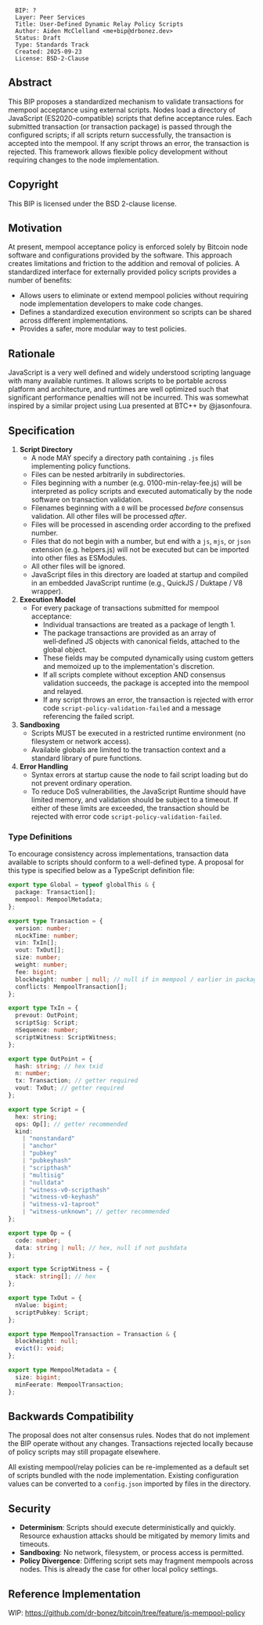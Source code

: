 ```
  BIP: ?
  Layer: Peer Services
  Title: User-Defined Dynamic Relay Policy Scripts
  Author: Aiden McClelland <me+bip@drbonez.dev>
  Status: Draft
  Type: Standards Track
  Created: 2025-09-23
  License: BSD-2-Clause
```

## Abstract

This BIP proposes a standardized mechanism to validate transactions for mempool acceptance using external scripts. Nodes load a directory of JavaScript (ES2020-compatible) scripts that define acceptance rules. Each submitted transaction (or transaction package) is passed through the configured scripts; if all scripts return successfully, the transaction is accepted into the mempool. If any script throws an error, the transaction is rejected. This framework allows flexible policy development without requiring changes to the node implementation.

## Copyright

This BIP is licensed under the BSD 2-clause license.

## Motivation

At present, mempool acceptance policy is enforced solely by Bitcoin node software and configurations provided by the software. This approach creates limitations and friction to the addition and removal of policies. A standardized interface for externally provided policy scripts provides a number of benefits:

- Allows users to eliminate or extend mempool policies without requiring node implementation developers to make code changes.
- Defines a standardized execution environment so scripts can be shared across different implementations.
- Provides a safer, more modular way to test policies.

## Rationale

JavaScript is a very well defined and widely understood scripting language with many available runtimes. It allows scripts to be portable across platform and architecture, and runtimes are well optimized such that significant performance penalties will not be incurred. This was somewhat inspired by a similar project using Lua presented at BTC++ by @jasonfoura.

## Specification

1. **Script Directory**
   - A node MAY specify a directory path containing `.js` files implementing policy functions.
   - Files can be nested arbitrarily in subdirectories.
   - Files beginning with a number (e.g. 0100-min-relay-fee.js) will be interpreted as policy scripts and executed automatically by the node software on transaction validation.
   - Filenames beginning with a `0` will be processed _before_ consensus validation. All other files will be processed _after_.
   - Files will be processed in ascending order according to the prefixed number.
   - Files that do not begin with a number, but end with a `js`, `mjs`, or `json` extension (e.g. helpers.js) will not be executed but can be imported into other files as ESModules.
   - All other files will be ignored.
   - JavaScript files in this directory are loaded at startup and compiled in an embedded JavaScript runtime (e.g., QuickJS / Duktape / V8 wrapper).
2. **Execution Model**
   - For every package of transactions submitted for mempool acceptance:
     - Individual transactions are treated as a package of length 1.
     - The package transactions are provided as an array of well‑defined JS objects with canonical fields, attached to the global object.
     - These fields may be computed dynamically using custom getters and memoized up to the implementation's discretion.
     - If all scripts complete without exception AND consensus validation succeeds, the package is accepted into the mempool and relayed.
     - If any script throws an error, the transaction is rejected with error code `script-policy-validation-failed` and a message referencing the failed script.
3. **Sandboxing**
   - Scripts MUST be executed in a restricted runtime environment (no filesystem or network access).
   - Available globals are limited to the transaction context and a standard library of pure functions.
4. **Error Handling**
   - Syntax errors at startup cause the node to fail script loading but do not prevent ordinary operation.
   - To reduce DoS vulnerabilities, the JavaScript Runtime should have limited memory, and validation should be subject to a timeout. If either of these limits are exceeded, the transaction should be rejected with error code `script-policy-validation-failed`.

### Type Definitions

To encourage consistency across implementations, transaction data available to scripts should conform to a well-defined type. A proposal for this type is specified below as a TypeScript definition file:

```typescript
export type Global = typeof globalThis & {
  package: Transaction[];
  mempool: MempoolMetadata;
};

export type Transaction = {
  version: number;
  nLockTime: number;
  vin: TxIn[];
  vout: TxOut[];
  size: number;
  weight: number;
  fee: bigint;
  blockheight: number | null; // null if in mempool / earlier in package
  conflicts: MempoolTransaction[];
};

export type TxIn = {
  prevout: OutPoint;
  scriptSig: Script;
  nSequence: number;
  scriptWitness: ScriptWitness;
};

export type OutPoint = {
  hash: string; // hex txid
  n: number;
  tx: Transaction; // getter required
  vout: TxOut; // getter required
};

export type Script = {
  hex: string;
  ops: Op[]; // getter recommended
  kind:
    | "nonstandard"
    | "anchor"
    | "pubkey"
    | "pubkeyhash"
    | "scripthash"
    | "multisig"
    | "nulldata"
    | "witness-v0-scripthash"
    | "witness-v0-keyhash"
    | "witness-v1-taproot"
    | "witness-unknown"; // getter recommended
};

export type Op = {
  code: number;
  data: string | null; // hex, null if not pushdata
};

export type ScriptWitness = {
  stack: string[]; // hex
};

export type TxOut = {
  nValue: bigint;
  scriptPubkey: Script;
};

export type MempoolTransaction = Transaction & {
  blockheight: null;
  evict(): void;
};

export type MempoolMetadata = {
  size: bigint;
  minFeerate: MempoolTransaction;
};
```

## Backwards Compatibility

The proposal does not alter consensus rules. Nodes that do not implement the BIP operate without any changes. Transactions rejected locally because of policy scripts may still propagate elsewhere.

All existing mempool/relay policies can be re-implemented as a default set of scripts bundled with the node implementation. Existing configuration values can be converted to a `config.json` imported by files in the directory.

## Security

- **Determinism**: Scripts should execute deterministically and quickly. Resource exhaustion attacks should be mitigated by memory limits and timeouts.
- **Sandboxing**: No network, filesystem, or process access is permitted.
- **Policy Divergence**: Differing script sets may fragment mempools across nodes. This is already the case for other local policy settings.

## Reference Implementation

WIP: https://github.com/dr-bonez/bitcoin/tree/feature/js-mempool-policy
